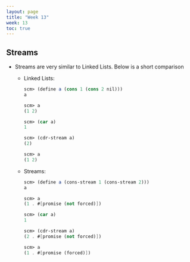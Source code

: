 ```yaml
---
layout: page
title: "Week 13"
week: 13
toc: true
---
```


## Streams
- Streams are very similar to Linked Lists. Below is a short comparison

  - Linked Lists:

    ```scheme
    scm> (define a (cons 1 (cons 2 nil)))
    a

    scm> a
    (1 2)

    scm> (car a)
    1

    scm> (cdr-stream a)
    (2)

    scm> a
    (1 2)
    ```

  - Streams:

    ```scheme
    scm> (define a (cons-stream 1 (cons-stream 2)))
    a

    scm> a
    (1 . #[promise (not forced)])

    scm> (car a)
    1

    scm> (cdr-stream a)
    (2 . #[promise (not forced)])

    scm> a
    (1 . #[promise (forced)])
    ```
